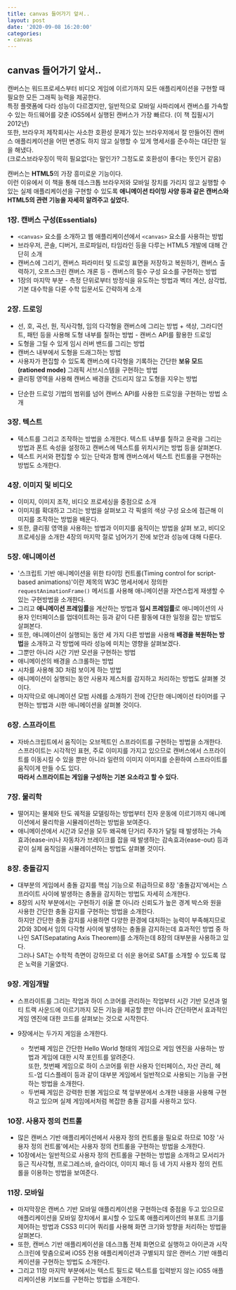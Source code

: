 ```yaml
---
title: canvas 들어가기 앞서..
layout: post
date: '2020-09-08 16:20:00'
categories:
- canvas
---
```


## canvas 들어가기 앞서..

캔버스는 워드프로세스부터 비디오 게임에 이르기까지 모든 애플리케이션을 구현할 때 필요한 모든 그래픽 능력을 제공한다.  
특정 플랫폼에 다라 성능이 다르겠지만, 일반적으로 모바일 사파리에서 캔버스를 가속할 수 있는 하드웨어를 갖춘 iOS5에서 실행된 캔버스가 가장 빠르다. (이 책 집필시기 2012년)  
또한, 브라우저 제작회사는 사소한 호환성 문제가 있는 브라우저에서 잘 만들어진 캔버스 애플리케이션을 어떤 변경도 하지 않고 실행할 수 있게 명세서를 준수하는 대단한 일을 해냈다.  
(크로스브라우징이 딱히 필요없다는 말인가? 그정도로 호환성이 좋다는 뜻인거 같음)

캔버스는 **HTML5**의 가장 흥미로운 기능이다.  
이런 이유에서 이 책을 통해 데스크톱 브라우저와 모바일 장치를 가리지 않고 실행할 수 있는 실제 애플리케이션을 구현할 수 있도록 **애니메이션 타이밍 사양 등과 같은 
캔버스와 HTML5의 관련 기능을 자세히 알려주고 싶었다.**

### 1장. 캔버스 구성(Essentials) 

* `<canvas>` 요소를 소개하고 웹 애플리케이션에서 `<canvas>` 요소를 사용하는 방법
* 브라우저, 콘솔, 디버거, 프로파일러, 타임라인 등을 다루는 HTML5 개발에 대해 간단히 소개
* 캔버스에 그리기, 캔버스 파라미터 및 드로잉 표면을 저장하고 복원하기, 캔버스 출력하기, 오프스크린 캔버스 개론 등 - 캔버스의 필수 구성 요소를 구현하는 방법
* 1장의 마지막 부분 - 측정 단위로부터 방정식을 유도하는 방법과 벡터 계산, 삼각법, 기본 대수학을 다룬 수학 입문서도 간략하게 소개
   
### 2장. 드로잉  
   
* 선, 호, 곡선, 원, 직사각형, 임의 다각형을 캔버스에 그리는 방법 + 색상, 그라디언트, 패턴 등을 사용해 도형 내부를 칠하는 방법 - 캔버스 API를 활용한 드로잉
* 도형을 그릴 수 있게 임시 러버 밴드를 그리는 방법
* 캔버스 내부에서 도형을 드래그하는 방법
* 사용자가 편집할 수 있도록 캔버스에 다각형을 기록하는 간단한 **보유 모드(rationed mode)** 그래픽 서브시스템을 구현하는 방법
* 클리핑 영역을 사용해 캔버스 배경을 건드리지 않고 도형을 지우는 방법

- 단순한 드로잉 기법의 범위를 넘어 캔버스 API를 사용한 드로잉을 구현하는 방법 소개
   
### 3장. 텍스트  
   
* 텍스트를 그리고 조작하는 방법을 소개한다. 텍스트 내부를 칠하고 윤곽을 그리는 방법과 폰트 속성을 설정하고 캔버스에 텍스트를 위치시키는 방법 등을 살펴본다.
* 텍스트 커서와 편집할 수 있는 단락과 함께 캔버스에서 텍스트 컨트롤을 구현하는 방법도 소개한다.
   
### 4장. 이미지 및 비디오

* 이미지, 이미지 조작, 비디오 프로세싱을 중점으로 소개
* 이미지를 확대하고 그리는 방법을 살펴보고 각 픽셀의 색상 구성 요소에 접근해 이미지를 조작하는 방법을 배운다.
* 또한, 클리핑 영역을 사용하는 방법과 이미지를 움직이는 방법을 살펴 보고, 비디오 프로세싱을 소개한 4장의 마지막 절로 넘어가기 전에 보안과 성능에 대해 다룬다.

### 5장. 애니메이션

* '스크립트 기반 애니메이션을 위한 타이밍 컨트롤(Timing control for script-based animations)'이란 제목의 W3C 명세서에서 정의한 `requestAnimationFrame()` 메서드를
  사용해 애니메이션을 자연스럽게 재생할 수 있는 구현방법을 소개한다.
* 그리고 **애니메이션 프레임률**을 계산하는 방법과 **임시 프레임률**로 애니메이션의 사용자 인터페이스를 업데이트하는 등과 같이 다른 활동에 대한 일정을 잡는 방법도 살펴본다.
* 또한, 애니메이션이 실행되는 동안 세 가지 다른 방법을 사용해 **배경을 복원하는 방법**을 소개하고 각 방법에 따라 성능에 미치는 영향을 살펴보겠다.
* 그뿐만 아니라 시간 기반 모션을 구현하는 방법
* 애니메이션의 배경을 스크롤하는 방법
* 시차를 사용해 3D 처럼 보이게 하는 방법
* 애니메이션이 실행되는 동안 사용자 제스처를 감지하고 처리하는 방법도 살펴볼 것이다.
* 마지막으로 애니메이션 모범 사례를 소개하기 전에 간단한 애니메이션 타이머를 구현하는 방법과 시한 애니메이션을 살펴볼 것이다.

### 6장. 스프라이트

* 자바스크립트에서 움직이는 오브젝트인 스프라이트를 구현하는 방법을 소개한다.  
  스프라이트는 시각적인 표현, 주로 이미지를 가지고 있으므로 캔버스에서 스프라이트를 이동시킬 수 있을 뿐만 아니라 일련의 이미지 이미지를 순환하여 
  스프라이트를 움직이게 만들 수도 있다.  
  **따라서 스프라이트는 게임을 구성하는 기본 요소라고 할 수 있다.**
  
### 7장. 물리학

* 떨어지는 물체와 탄도 궤적을 모델링하는 방법부터 진자 운동에 이르기까지 애니메이션에서 물리학을 시뮬레이션하는 방법을 보여준다.
* 애니메이션에서 시간과 모션을 모두 왜곡해 단거리 주자가 달릴 때 발생하는 가속 효과(ease-in)나 자동차가 브레이크를 잡을 때 발생하는 감속효과(ease-out) 등과 같이
  실제 움직임을 시뮬레이션하는 방법도 살펴볼 것이다.
  
### 8장. 충돌감지

* 대부분의 게임에서 충돌 감지를 핵심 기능으로 취급하므로 8장 '충돌감지'에서는 스프라이트 사이에 발생하는 충돌을 감지하는 방법도 자세히 소개한다. 
* 8장의 시작 부분에서는 구현하기 쉬울 뿐 아니라 신뢰도가 높은 경계 박스와 원을 사용한 간단한 충돌 감지를 구현하는 방법을 소개한다.  
  하지만 간단한 충돌 감지를 사용하면 다양한 환경에 대처하는 능력이 부족해지므로 2D와 3D에서 임의 다각형 사이에 발생하는 충돌을 감지하는데 효과적인 방법 중 하나인 
  SAT(Sepatating Axis Theorem)를 소개하는데 8장의 대부분을 사용하고 있다.  
  그러나 SAT는 수학적 측면이 강하므로 더 쉬운 용어로 SAT를 소개할 수 있도록 많은 노력을 기울였다.
  
### 9장. 게임개발

* 스프라이트를 그리는 작업과 하이 스코어를 관리하는 작업부터 시간 기반 모션과 멀티 트랙 사운드에 이르기까지 모든 기능을 제공할 뿐만 아니라 
  간단하면서 효과적인 게임 엔진에 대한 코드를 살펴보는 것으로 시작한다.  
* 9장에서는 두가지 게임을 소개한다.

  * 첫번째 게임은 간단한 Hello World 형태의 게임으로 게임 엔진을 사용하는 방법과 게임에 대한 시작 포인트를 알려준다.  
    또한, 첫번째 게임으로 하이 스코어를 위한 사용자 인터페이스, 자산 관리, 헤드-업 디스플레이 등과 같이 대부분 게임에서 일반적으로 사용되는 기능을 구현하는 방법을 소개한다.
  * 두번째 게임은 강력한 핀볼 게임으로 책 앞부분에서 소개한 내용을 사용해 구현하고 있으며 실제 게임에서처럼 복잡한 충돌 감지를 사용하고 있다.
  
### 10장. 사용자 정의 컨트롤

* 많은 캔버스 기반 애플리케이션에서 사용자 정의 컨트롤을 필요로 하므로 10장 '사용자 정의 컨트롤'에서는 사용자 정의 컨트롤을 구현하는 방법을 소개한다.
* 10장에서는 일반적으로 사용자 정의 컨트롤을 구현하는 방법을 소개하고 모서리가 둥근 직사각형, 프로그레스바, 슬라이더, 이미지 패너 등 네 가지 사용자 정의 
  컨트롤을 이용하는 방법을 보여준다.
  
### 11장. 모바일

* 마지막장은 캔버스 기반 모바일 애플리케이션을 구현하는데 중점을 두고 있으므로 애플리케이션을 모바일 장치에서 표시할 수 있도록 애플리케이션의 뷰포트 크기를 
  제어하는 방법과 CSS3 미디어 쿼리를 사용해 화면 크기와 방향을 처리하는 방법을 살펴본다.  
* 또한, 캔버스 기반 애플리케이션을 데스크톱 전체 화면으로 실행하고 아이콘과 시작 스크린에 맞춤으로써 iOS5 전용 애플리케이션과 구별되지 않은 캔버스 기반 
  애플리케이션을 구현하는 방법도 소개한다.  
* 그리고 11장 마지막 부분에서는 텍스트 필드로 텍스트를 입력받지 않는 iOS5 애플리케이션용 키보드를 구현하는 방법을 소개한다.


  
  
  
  
  
  
  
  
  
  